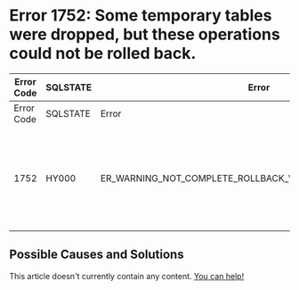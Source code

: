 
# Error 1752: Some temporary tables were dropped, but these operations could not be rolled back.


| Error Code | SQLSTATE | Error | Description |
| --- | --- | --- | --- |
| Error Code | SQLSTATE | Error | Description |
| 1752 | HY000 | ER_WARNING_NOT_COMPLETE_ROLLBACK_WITH_DROPPED_TEMP_TABLE | Some temporary tables were dropped, but these operations could not be rolled back. |




## Possible Causes and Solutions


This article doesn't currently contain any content. [You can help!](/en/writing-and-editing-knowledge-base-articles/)

